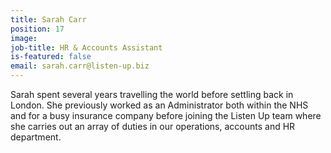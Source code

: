 ```yaml
---
title: Sarah Carr
position: 17
image: 
job-title: HR & Accounts Assistant
is-featured: false
email: sarah.carr@listen-up.biz
---
```


Sarah spent several years travelling the world before settling back in London. She previously worked as an Administrator both within the NHS and for a busy insurance company before joining the Listen Up team where she carries out an array of duties in our operations, accounts and HR department.